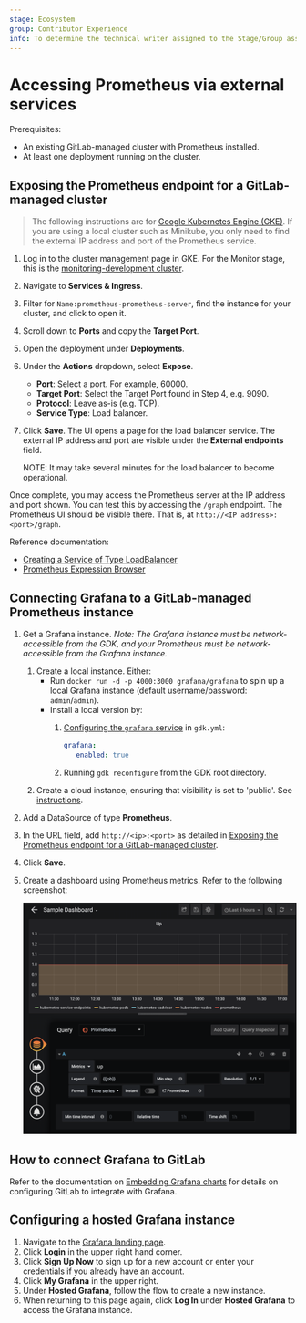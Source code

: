 ```yaml
---
stage: Ecosystem
group: Contributor Experience
info: To determine the technical writer assigned to the Stage/Group associated with this page, see https://about.gitlab.com/handbook/engineering/ux/technical-writing/#assignments
---
```


# Accessing Prometheus via external services

Prerequisites:

- An existing GitLab-managed cluster with Prometheus installed.
- At least one deployment running on the cluster.

## Exposing the Prometheus endpoint for a GitLab-managed cluster

> The following instructions are for
> [Google Kubernetes Engine (GKE)](https://cloud.google.com/kubernetes-engine).
> If you are using a local cluster such as Minikube, you only need to find the
> external IP address and port of the Prometheus service.

1. Log in to the cluster management page in GKE. For the Monitor stage, this is the [monitoring-development cluster](https://console.cloud.google.com/kubernetes/list?project=monitoring-development-241420).
1. Navigate to **Services & Ingress**.
1. Filter for `Name:prometheus-prometheus-server`, find the instance for your cluster, and click to open it.
1. Scroll down to **Ports** and copy the **Target Port**.
1. Open the deployment under **Deployments**.
1. Under the **Actions** dropdown, select **Expose**.
   - **Port**: Select a port. For example, 60000.
   - **Target Port**: Select the Target Port found in Step 4, e.g. 9090.
   - **Protocol**: Leave as-is (e.g. TCP).
   - **Service Type**: Load balancer.
1. Click **Save**. The UI opens a page for the load balancer service. The external
   IP address and port are visible under the **External endpoints** field.

   NOTE:
   It may take several minutes for the load balancer to become operational.

Once complete, you may access the Prometheus server at the IP address and port shown.
You can test this by accessing the `/graph` endpoint. The Prometheus UI should be
visible there. That is, at `http://<IP address>:<port>/graph`.

Reference documentation:

- [Creating a Service of Type LoadBalancer](https://cloud.google.com/kubernetes-engine/docs/how-to/exposing-apps#creating_a_service_of_type_loadbalancer)
- [Prometheus Expression Browser](https://prometheus.io/docs/visualization/browser/)

## Connecting Grafana to a GitLab-managed Prometheus instance

1. Get a Grafana instance. _Note: The Grafana instance must be network-accessible from the GDK, and your Prometheus must be network-accessible from the Grafana instance._
   1. Create a local instance. Either:
      - Run `docker run -d -p 4000:3000 grafana/grafana` to spin up a local Grafana instance (default username/password: `admin`/`admin`).
      - Install a local version by:
        1. [Configuring the `grafana` service](../../configuration.md#grafana-settings) in `gdk.yml`:

            ```yaml
            grafana:
               enabled: true
            ```

        1. Running `gdk reconfigure` from the GDK root directory.
   1. Create a cloud instance, ensuring that visibility is set to 'public'. See [instructions](#configuring-a-hosted-grafana-instance).
1. Add a DataSource of type **Prometheus**.
1. In the URL field, add `http://<ip>:<port>` as detailed in
   [Exposing the Prometheus endpoint for a GitLab-managed cluster](#exposing-the-prometheus-endpoint-for-a-gitlab-managed-cluster).
1. Click **Save**.
1. Create a dashboard using Prometheus metrics. Refer to the following screenshot:

   ![Sample Grafana panel; query 'up'; legend '{{job}}'](../img/sample_grafana_panel.png)

## How to connect Grafana to GitLab

Refer to the documentation on [Embedding Grafana charts](https://docs.gitlab.com/ee/operations/metrics/embed_grafana.html#embedding-grafana-charts-core)
for details on configuring GitLab to integrate with Grafana.

## Configuring a hosted Grafana instance

1. Navigate to the [Grafana landing page](https://grafana.com/).
1. Click **Login** in the upper right hand corner.
1. Click **Sign Up Now** to sign up for a new account or enter your credentials if you already have an account.
1. Click **My Grafana** in the upper right.
1. Under **Hosted Grafana**, follow the flow to create a new instance.
1. When returning to this page again, click **Log In** under **Hosted Grafana** to access the Grafana instance.
